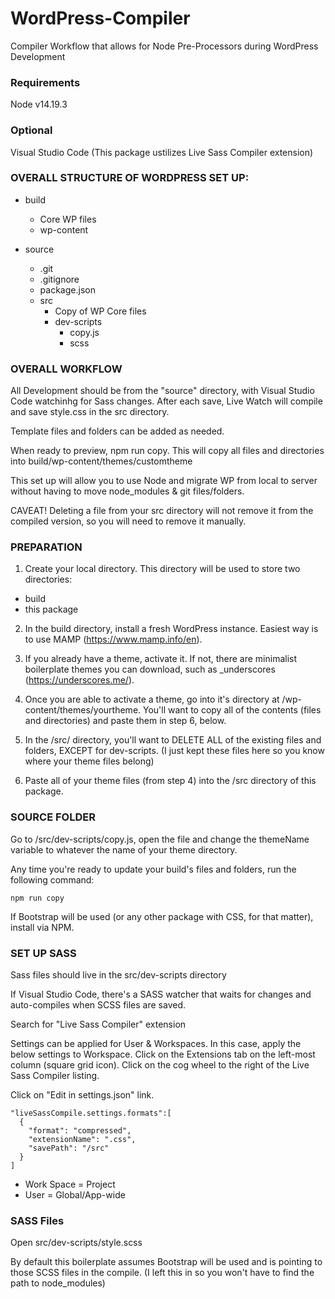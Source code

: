# WordPress-Compiler
Compiler Workflow that allows for Node Pre-Processors during WordPress Development



### Requirements
Node v14.19.3

### Optional
Visual Studio Code (This package ustilizes Live Sass Compiler extension)

### OVERALL STRUCTURE OF WORDPRESS SET UP:

- build

  - Core WP files
  - wp-content

- source
  - .git
  - .gitignore
  - package.json
  - src
    - Copy of WP Core files
    - dev-scripts
      - copy.js
      - scss

### OVERALL WORKFLOW

All Development should be from the "source" directory, with Visual Studio Code watchinhg for Sass changes. After each save, Live Watch will compile and save style.css in the src directory.

Template files and folders can be added as needed.

When ready to preview, npm run copy. This will copy all files and directories into build/wp-content/themes/customtheme

This set up will allow you to use Node and migrate WP from local to server without having to move node_modules & git files/folders.

CAVEAT! Deleting a file from your src directory will not remove it from the compiled version, so you will need to remove it manually.


### PREPARATION

1) Create your local directory. This directory will be used to store two directories:

  - build
  - this package

2) In the build directory, install a fresh WordPress instance. Easiest way is to use MAMP (https://www.mamp.info/en).

3) If you already have a theme, activate it. If not, there are minimalist boilerplate themes you can download, such as _underscores (https://underscores.me/). 

4) Once you are able to activate a theme, go into it's directory at /wp-content/themes/yourtheme. You'll want to copy all of the contents (files and directories) and paste them in step 6, below.

5) In the /src/ directory, you'll want to DELETE ALL of the existing files and folders, EXCEPT for dev-scripts. (I just kept these files here so you know where your theme files belong)

6) Paste all of your theme files (from step 4) into the /src directory of this package. 


### SOURCE FOLDER

Go to /src/dev-scripts/copy.js, open the file and change the themeName variable to whatever the name of your theme directory.

Any time you're ready to update your build's files and folders, run the following command:
```
npm run copy
```

If Bootstrap will be used (or any other package with CSS, for that matter), install via NPM.

### SET UP SASS

Sass files should live in the src/dev-scripts directory

If Visual Studio Code, there's a SASS watcher that waits for changes and auto-compiles when SCSS files are saved.

Search for "Live Sass Compiler" extension

Settings can be applied for User & Workspaces. In this case, apply the below settings to Workspace. Click on the Extensions tab on the left-most column (square grid icon). Click on the cog wheel to the right of the Live Sass Compiler listing.

Click on "Edit in settings.json" link.

```
"liveSassCompile.settings.formats":[
  {
    "format": "compressed",
    "extensionName": ".css",
    "savePath": "/src"
  }
]
```

- Work Space = Project
- User = Global/App-wide

### SASS Files

Open src/dev-scripts/style.scss

By default this boilerplate assumes Bootstrap will be used and is pointing to those SCSS files in the compile. (I left this in so you won't have to find the path to node_modules)
